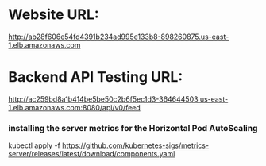 # Website URL:
http://ab28f606e54fd4391b234ad995e133b8-898260875.us-east-1.elb.amazonaws.com


# Backend API Testing URL:
http://ac259bd8a1b414be5be50c2b6f5ec1d3-364644503.us-east-1.elb.amazonaws.com:8080/api/v0/feed


### installing the server metrics for the Horizontal Pod AutoScaling
kubectl apply -f https://github.com/kubernetes-sigs/metrics-server/releases/latest/download/components.yaml 

